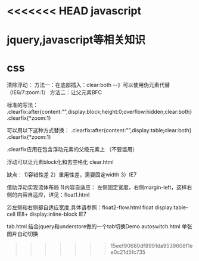 <<<<<<< HEAD
javascript
==========

jquery,javascript等相关知识
=======
# css
清除浮动：
方法一：在底部插入：clear:both --》可以使用伪元素代替 （IE6/7:zoom:1）
方法二：让父元素BFC

标准的写法：
.clearfix:after{content:"",display:block;height:0;overflow:hidden;clear:both}
.clearfix{*zoom:1}

可以用以下这种方式替换：
.clearfix:after{content:"",display:table;clear:both}
.clearfix{*zoom:1}


.clearfix应用在包含浮动元素的父级元素上 （不要滥用）

浮动可以让元素block化和去空格化 clear.html

缺点：
1)容错性差
2）重用性差，需要固定width
3）IE7


借助浮动实现流体布局
1)内容自适应：
左侧固定宽度，右侧margin-left，这样右侧的内容自适应，详见：float1.html

2)左侧和右侧都自适应宽度,具体请参照：float2-flow.html
float
display:table-cell           IE8+
display:inline-block         IE7


tab.html 结合jquery和understore做的一个tab切换Demo
autoswitch.html  单张图片自动切换


>>>>>>> 15eef90680df8991da9539608f1ee0c21d5fc735
